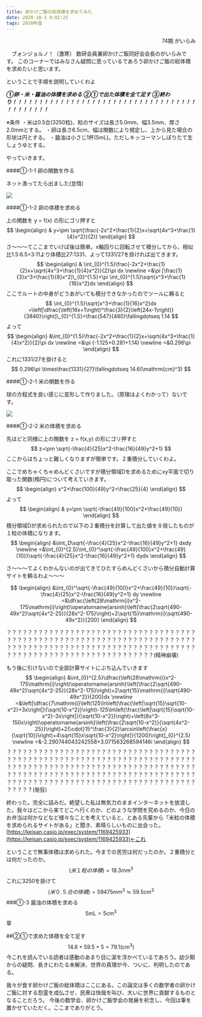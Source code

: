 ```yaml
---
title: 卵かけご飯の総体積を求めてみた
date: 2020-10-3 0:02:25
tags: 2020年度
---
```


<div style="text-align: right">74期 がいらみ</div>

　ブォンジョルノ！（激寒） 数研会員兼卵かけご飯同好会会長のがいらみです。
このコーナーではみなさん疑問に思っているであろう卵かけご飯の総体積を求めたいと思います。

ということで手順を説明していくわよ

***①卵・米・醤油の体積を求める***
***②①で出た体積を全て足す***
***③終わり！！！！！！！！！！！！！！！！！！！！！！！！！！！！！！！！！！！！！！！！！！！***

※条件
・米は0.5合(3250粒)、粒のサイズは長さ5.0mm、幅3.5mm、厚さ2.0mmとする。
・卵は長さ6.5cm、幅は関数により規定し、上から見た場合の形状は円とする。
・醤油は小さじ1杯(5mL)。ただしキッコーマンしぼりたて生しょうゆとする。

やっていきます。

####①-1-1 卵の関数を作る

ネット漁ってたら出ました(怠惰)

![](https://jormta.sn.files.1drv.com/y4mCBZ6_N5RDOfOav4iMDyIapYBnxXfH0gOGs5wJVt2RvOnzf6z0jTmbHZSERtEzXiPzQIJU5PSpXISxymgDj9GCF9t88v6VxdZB13mWUT23czDuoHO8jMyCXczS7Vgc15j6wKY7Kwxm7_DddFcQgPvp-n6HYetWQrqzEARMHg9ff40N_jlNzdssoZlLaQJF5rFZ2_38Z_97UUftXLbEiycgA?width=1695&height=860&cropmode=none)

####①-1-2 卵の体積を求める

上の関数を y = f(x) の形にゴリ押すと
$$
\begin{align}
&  y=\pm \sqrt{\frac{-2x^2+\frac{1}{2}x+\sqrt{4x^3+\frac{1}{4}x^2}}{2}}
\end{align}
$$
さ～～～てここまでいけば後は簡単。x軸回りに回転させて積分してから、相似比1.5:6.5=3:11より体積比27:1331、よって1331/27を掛ければ出てきます。
$$
\begin{align}
& \int_{0}^{1.5}\frac{-2x^2+\frac{1}{2}x+\sqrt{4x^3+\frac{1}{4}x^2}}{2}\pi dx \newline
=&\pi [\frac{1}{3}x^3+\frac{1}{8}x^2]\_{0}^{1.5}+\pi \int_{0}^{1.5}\sqrt{x^3+\frac{1}{16}x^2}dx
\end{align}
$$
ここでルートの中身がどうあがいても積分できなかったのでツールに頼ると
$$
\int_{0}^{1.5}\sqrt{x^3+\frac{1}{16}x^2}dx =\left[\dfrac{\left(16x+1\right)^\frac{3}{2}\left(24x-1\right)}{3840}\right]\_{0}^{1.5}=\frac{547}{480}\fallingdotseq 1.14
$$
よって
$$
\begin{align}
&\int_{0}^{1.5}\frac{-2x^2+\frac{1}{2}x+\sqrt{4x^3+\frac{1}{4}x^2}}{2}\pi dx \newline
=&\pi (-1.125+0.281+1.14) \newline
=&0.296\pi 
\end{align}
$$
これに1331/27を掛けると
$$
0.296\pi \times\frac{1331}{27}\fallingdotseq 14.6(\mathrm{cm}^3)
$$


####①-2-1 米の関数を作る

球の方程式を良い感じに変形して作りました。（原理はよくわかって）ないです。

![](https://loox2a.sn.files.1drv.com/y4mS7QcHFDkzWavMANKPu6_PvM1Cglyf3XTQ0EUVZrK9Bgx6eBq8CWgrSpL1c22Tkqu2y3buy28FEu3CjfTAjDOFfInFztscfiJ1N9_bxne1CDWDdY30YzhOkRQlpBLE_TmWsFY9OAmVpi97fQJ9LhHK1NfFgBR6U-aEZkh_yWU-PVu8PAFiHY5r-on4Bd03uX2yL3aps5YJq4tGONzdMR9-Q?width=2316&height=1386&cropmode=none)

####①-2-2 米の体積を求める

先ほどと同様に上の関数を z = f(x,y) の形にゴリ押すと
$$
z=\pm \sqrt{-\frac{4}{25}x^2-\frac{16}{49}y^2+1}
$$
ここからはちょっと難しくなりますが簡単です。２重積分していくわよ。

ここでめちゃくちゃめんどくさいですが積分領域Dを求めるためにxy平面で切り取った関数(楕円)について考えていきます。
$$
\begin{align}
x^2+\frac{100}{49}y^2=\frac{25}{4}
\end{align}
$$
よって
$$
\begin{align}
& y=\pm \sqrt{-\frac{49}{100}x^2+\frac{49}{10}}
\end{align}
$$
積分領域Dが求められたので以下の２重積分を計算して出た値を８倍したものが１粒の体積になります。
$$
\begin{align}
&\iint_D\sqrt{-\frac{4}{25}x^2-\frac{16}{49}y^2+1} dxdy \newline
=&\int_{0}^{2.5}\int_{0}^\sqrt{-\frac{49}{100}x^2+\frac{49}{10}}\sqrt{-\frac{4}{25}x^2-\frac{16}{49}y^2+1} dydx 
\end{align}
$$

さ～～～てよくわかんないのが出てきてひたすらめんどくさいから積分自動計算サイトを頼るわよ～～～


$$
\begin{align}
&\int_{0}^\sqrt{-\frac{49}{100}x^2+\frac{49}{10}}\sqrt{-\frac{4}{25}x^2-\frac{16}{49}y^2+1} dy \newline
=&\dfrac{\left(28\mathrm{i}x^2-175\mathrm{i}\right)\operatorname{arsinh}\left(\frac{2\sqrt{490-49x^2}\sqrt{4x^2-25}}{28x^2-175}\right)+2\sqrt{15}\mathrm{i}\sqrt{490-49x^2}}{200}
\end{align}
$$

？？？？？？？？？？？？？？？？？？？？？？？？？？？？？？？？？？？？？？？？？？？？？？？？？？？？？？？？？？？？？？？？？？？？？？？？？？？？？？？？？？？？？？？？？？？？？？？？？？？？？？？？？？？？？？？？？？？？？？？？？？？？？？？？？？？？？？？？(精神崩壊)

もう後に引けないので全部計算サイトにぶち込んでいきます
$$
\begin{align}
&\int_{0}^{2.5}\dfrac{\left(28\mathrm{i}x^2-175\mathrm{i}\right)\operatorname{arsinh}\left(\frac{2\sqrt{490-49x^2}\sqrt{4x^2-25}}{28x^2-175}\right)+2\sqrt{15}\mathrm{i}\sqrt{490-49x^2}}{200}dx \newline
=&\left[\dfrac{7\mathrm{i}\left(125\ln\left(\frac{\left|\sqrt{15}\sqrt{10-x^2}+3x\right|}{\sqrt{10-x^2}}\right)-125\ln\left(\frac{\left|\sqrt{15}\sqrt{10-x^2}-3x\right|}{\sqrt{10-x^2}}\right)+\left(8x^3-150x\right)\operatorname{arsinh}\left(\frac{2\sqrt{10-x^2}}{\sqrt{4x^2-25}}\right)+2{\cdot}15^\frac{3}{2}\arcsin\left(\frac{x}{\sqrt{10}}\right)+4\sqrt{15}x\sqrt{10-x^2}\right)}{1200}\right]_{0}^{2.5} \newline
=&-2.290744043242558+3.071563268594146i
\end{align}
$$
？？？？？？？？？？？？？？？？？？？？？？？？？？？？？？？？？？？？？？？？？？？？？？？？？？？？？？？？？？？？？？？？？？？？？？？？？？？？？？？？？？？？？？？？？？？？？？？？？？？？？？？？？？？？？？？？？？？？？？？？？？？？？？？？？？？？？？？？？？？？？？？？？？？？？？？？？？？？？？？？？？？？？？？？？？？？？？？？？？？？？？？？？(発狂)

終わった。完全に詰みだ。絶望した私は無気力のままインターネットを放浪した。我々はどこから来てどこへ行くのか、どのような学問を究めるのか、今日のお弁当は何かなどなど様々なことを考えていると、とある先輩から「米粒の体積を求められるサイトがある」と聞き、素晴らしいものに出会った。
[https://keisan.casio.jp/exec/system/1169425933](https://keisan.casio.jp/exec/system/1169425933)←これ

ということで無事体積は求められた。今までの苦労は何だったのか。２重積分とは何だったのか。
$$
(米１粒の体積)=18.3\mathrm{mm}^3
$$
これに3250を掛けて
$$
(米０.５合の体積)=59475\mathrm{mm}^3\fallingdotseq 59.5\mathrm{cm}^3
$$
###①-3 醤油の体積を求める
$$
5\mathrm{mL}=5\mathrm{cm}^3
$$
草


##②①で求めた体積を全て足す
$$
14.6+59.5+5=79.1(\mathrm{cm}^3)
$$
今これを読んでいる読者は感動のあまり目に涙を浮かべているであろう。幼少期からの疑問、長きにわたる未解決、世界の真理が今、ついに、判明したのである。

我々が食す卵かけご飯の総体積はここにある。この論文は多くの数学者の卵かけご飯に対する怨霊を成仏させ、民衆は快哉を叫び、大いに世界に貢献するものとなることだろう。
今後の数学会、卵かけご飯学会の発展を祈念し、今回は筆を置かせていただく。ここまでありがとう。